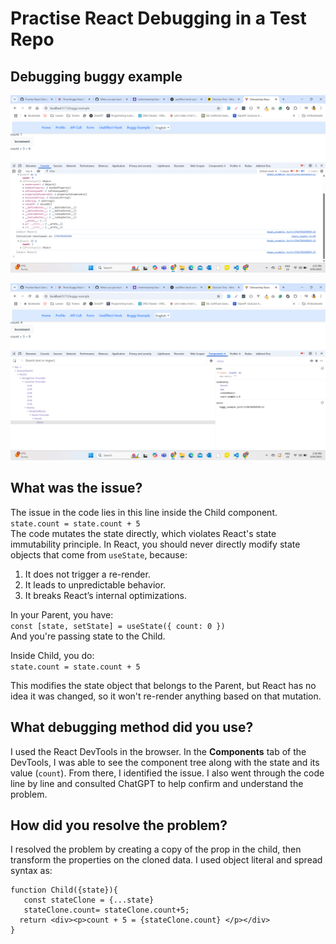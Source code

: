# Practise React Debugging in a Test Repo

## Debugging buggy example
![Debugging buggy example](https://github.com/ashokneupane/ashokneupane-intern-repo/blob/main/milestones/images/debugging/debugging_buggy_example.png)<br>

![State Count](https://github.com/ashokneupane/ashokneupane-intern-repo/blob/main/milestones/images/debugging/state_count.png)<br>

## What was the issue?
The issue in the code lies in this line inside the Child component.<br>
`state.count = state.count + 5`<br>
The code mutates the state directly, which violates React's state immutability principle. In React, you should never directly modify state objects that come from  `useState`, because:
1. It does not trigger a re-render.
2. It leads to unpredictable behavior.
3. It breaks React’s internal optimizations.

In your Parent, you have:<br>
`const [state, setState] = useState({ count: 0 })`<br>
And you're passing state to the Child.

Inside Child, you do:<br>
`state.count = state.count + 5`

This modifies the state object that belongs to the Parent, but React has no idea it was changed, so it won't re-render anything based on that mutation.

## What debugging method did you use?
I used the React DevTools in the browser. In the **Components** tab of the DevTools, I was able to see the component tree along with the state and its value (`count`). From there, I identified the issue. I also went through the code line by line and consulted ChatGPT to help confirm and understand the problem.

## How did you resolve the problem?
I resolved the problem by creating a copy of the prop in the child, then transform the properties on the cloned data. I used object literal and spread syntax as:
```
function Child({state}){
   const stateClone = {...state}
   stateClone.count= stateClone.count+5;
  return <div><p>count + 5 = {stateClone.count} </p></div>
}
```
